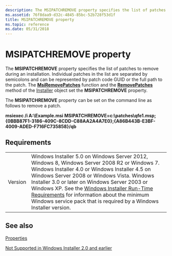 ```yaml
---
description: The MSIPATCHREMOVE property specifies the list of patches to remove during an installation.
ms.assetid: 76f8daa9-d32c-4845-85bc-52b728f53d1f
title: MSIPATCHREMOVE property
ms.topic: reference
ms.date: 05/31/2018
---
```


# MSIPATCHREMOVE property

The **MSIPATCHREMOVE** property specifies the list of patches to remove during an installation. Individual patches in the list are separated by semicolons and can be represented by patch code GUID or the full path to the patch. The [**MsiRemovePatches**](/windows/desktop/api/Msi/nf-msi-msiremovepatchesa) function and the [**RemovePatches**](installer-removepatches.md) method of the [Installer](installer-object.md) object set the **MSIPATCHREMOVE** property.

The **MSIPATCHREMOVE** property can be set on the command line as follows to remove a patch.

**msiexec /i A:\\Example.msi MSIPATCHREMOVE=c:\\patches\\qfe1.msp;{0BBB87F1-3186-409C-8CDD-C88AA2A4A7E0};{A86B443B-E3BF-4009-ADED-F716FC735858}/qb**

## Requirements



|                    |                                                                                                                                                                                                                                                                                                                                                                                                                                                               |
|--------------------|---------------------------------------------------------------------------------------------------------------------------------------------------------------------------------------------------------------------------------------------------------------------------------------------------------------------------------------------------------------------------------------------------------------------------------------------------------------|
| Version<br/> | Windows Installer 5.0 on Windows Server 2012, Windows 8, Windows Server 2008 R2 or Windows 7. Windows Installer 4.0 or Windows Installer 4.5 on Windows Server 2008 or Windows Vista. Windows Installer 3.0 or later on Windows Server 2003 or Windows XP. See the [Windows Installer Run-Time Requirements](windows-installer-portal.md) for information about the minimum Windows service pack that is required by a Windows Installer version.<br/> |



## See also

<dl> <dt>

[Properties](properties.md)
</dt> <dt>

[Not Supported in Windows Installer 2.0 and earlier](not-supported-in-windows-installer-version-2-0.md)
</dt> </dl>

 

 




